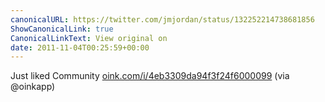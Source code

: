 ```yaml
---
canonicalURL: https://twitter.com/jmjordan/status/132252214738681856
ShowCanonicalLink: true
CanonicalLinkText: View original on
date: 2011-11-04T00:25:59+00:00
---
```

Just liked Community [oink.com/i/4eb3309da94f3f24f6000099](http://oink.com/i/4eb3309da94f3f24f6000099) (via @oinkapp)